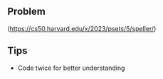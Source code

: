 ## Problem
(https://cs50.harvard.edu/x/2023/psets/5/speller/)

## Tips 
* Code twice for better understanding

